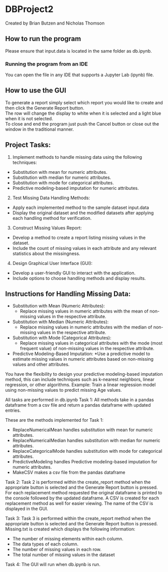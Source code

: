 # DBProject2
Created by Brian Butzen and Nicholas Thomson

## How to run the program
Please ensure that input.data is located in the same folder as db.ipynb.
### Running the program from an IDE
You can open the file in any IDE that supports a Jupyter Lab (ipynb) file.

## How to use the GUI
To generate a report simply select which report you would like to create and then click the Generate Report button.
<br>The row will change the display to white when it is selected and a light blue when it is not selected.
<br>To close and end the program just push the Cancel button or close out the window in the traditional manner.

## Project Tasks:
1. Implement methods to handle missing data using the following techniques:
* Substitution with mean for numeric attributes.
* Substitution with median for numeric attributes.
* Substitution with mode for categorical attributes.
* Predictive modeling-based imputation for numeric attributes.

2. Test Missing Data Handling Methods:
* Apply each implemented method to the sample dataset input.data
* Display the original dataset and the modified datasets after applying each handling method for verification.

3. Construct Missing Values Report:
* Develop a method to create a report listing missing values in the dataset.
* Include the count of missing values in each attribute and any relevant statistics about the missingness.

4. Design Graphical User Interface (GUI):
* Develop a user-friendly GUI to interact with the application.
* Include options to choose handling methods and display results.

## Instructions for Handling Missing Data:
* Substitution with Mean (Numeric Attributes):
    * Replace missing values in numeric attributes with the mean of non-missing values in the respective attribute.
* Substitution with Median (Numeric Attributes):
    * Replace missing values in numeric attributes with the median of non-missing values in the respective attribute.
* Substitution with Mode (Categorical Attributes):
    * Replace missing values in categorical attributes with the mode (most frequent value) of non-missing values in the respective attribute.
* Predictive Modeling-Based Imputation:
    *Use a predictive model to estimate missing values in numeric attributes based on non-missing values and other attributes.

You have the flexibility to design your predictive modeling-based imputation method, this can include techniques such as k-nearest neighbors, linear regression, or other algorithms.
Example: Train a linear regression model using non-missing values to predict missing Age values.


All tasks are performed in db.ipynb
Task 1: 
All methods take in a pandas dataframe from a csv file and return a pandas dataframe with updated entries.

These are the methods implemented for Task 1:
* ReplaceNumericalMean handles substitution with mean for numeric attributes.
* ReplaceNumericalMedian handles substitution with median for numeric attributes.
* ReplaceCategoricalMode handles substitution with mode for categorical attributes.
* PredictiveModeling handles Predictive modeling-based imputation for numeric attributes.
* MakeCSV makes a csv file from the pandas dataframe

Task 2: 
Task 2 is performed within the create_report method when the appropriate button is selected and the Generate Report button is pressed.
For each replacement method requested the original dataframe is printed to the console followed by the updated dataframe.
A CSV is created for each replacement method as well for easier viewing. The name of the CSV is displayed in the GUI.

Task 3: 
Task 3 is performed within the create_report method when the appropriate button is selected and the Generate Report button is pressed.
Missing.txt is created which displays the following information:
* The number of missing elements within each column.
* The data types of each column.
* The number of missing values in each row.
* The total number of missing values in the dataset

Task 4:
The GUI will run when db.ipynb is run.

